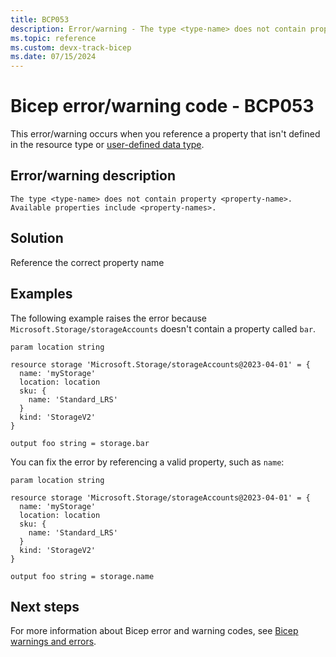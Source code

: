 ```yaml
---
title: BCP053
description: Error/warning - The type <type-name> does not contain property <property-name>. Available properties include <property-names>.
ms.topic: reference
ms.custom: devx-track-bicep
ms.date: 07/15/2024
---
```


# Bicep error/warning code - BCP053

This error/warning occurs when you reference a property that isn't defined in the resource type or [user-defined data type](../user-defined-data-types.md).

## Error/warning description

`The type <type-name> does not contain property <property-name>. Available properties include <property-names>.`

## Solution

Reference the correct property name

## Examples

The following example raises the error because `Microsoft.Storage/storageAccounts` doesn't contain a property called `bar`.

```bicep
param location string 

resource storage 'Microsoft.Storage/storageAccounts@2023-04-01' = {
  name: 'myStorage'
  location: location
  sku: {
    name: 'Standard_LRS'
  }
  kind: 'StorageV2'
}

output foo string = storage.bar 
```

You can fix the error by referencing a valid property, such as `name`:

```bicep
param location string 

resource storage 'Microsoft.Storage/storageAccounts@2023-04-01' = {
  name: 'myStorage'
  location: location
  sku: {
    name: 'Standard_LRS'
  }
  kind: 'StorageV2'
}

output foo string = storage.name
```

## Next steps

For more information about Bicep error and warning codes, see [Bicep warnings and errors](../bicep-core-diagnostics.md).